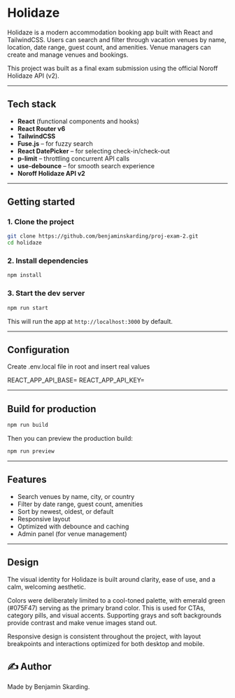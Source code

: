 # Holidaze

Holidaze is a modern accommodation booking app built with React and TailwindCSS. Users can search and filter through vacation venues by name, location, date range, guest count, and amenities. Venue managers can create and manage venues and bookings.

This project was built as a final exam submission using the official Noroff Holidaze API (v2).

---

## Tech stack

- **React** (functional components and hooks)
- **React Router v6**
- **TailwindCSS**
- **Fuse.js** – for fuzzy search
- **React DatePicker** – for selecting check-in/check-out
- **p-limit** – throttling concurrent API calls
- **use-debounce** – for smooth search experience
- **Noroff Holidaze API v2**

---

## Getting started

### 1. Clone the project

```bash
git clone https://github.com/benjaminskarding/proj-exam-2.git
cd holidaze
```

### 2. Install dependencies

```bash
npm install
```

### 3. Start the dev server

```bash
npm run start
```

This will run the app at `http://localhost:3000` by default.

---

## Configuration

Create .env.local file in root and insert real values

REACT_APP_API_BASE=
REACT_APP_API_KEY=

---

## Build for production

```bash
npm run build
```

Then you can preview the production build:

```bash
npm run preview
```

---

## Features

- Search venues by name, city, or country
- Filter by date range, guest count, amenities
- Sort by newest, oldest, or default
- Responsive layout
- Optimized with debounce and caching
- Admin panel (for venue management)

---

## Design

The visual identity for Holidaze is built around clarity, ease of use, and a calm, welcoming aesthetic.

Colors were deliberately limited to a cool-toned palette, with emerald green (#075F47) serving as the primary brand color. This is used for CTAs, category pills, and visual accents. Supporting grays and soft backgrounds provide contrast and make venue images stand out.

Responsive design is consistent throughout the project, with layout breakpoints and interactions optimized for both desktop and mobile.

## ✍️ Author

Made by Benjamin Skarding.
